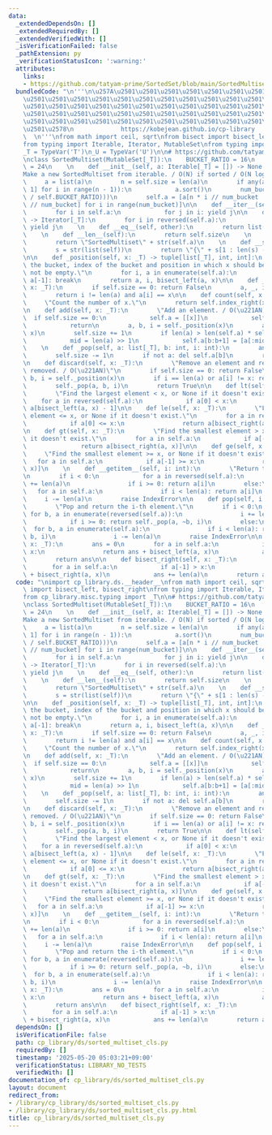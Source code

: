 ```yaml
---
data:
  _extendedDependsOn: []
  _extendedRequiredBy: []
  _extendedVerifiedWith: []
  _isVerificationFailed: false
  _pathExtension: py
  _verificationStatusIcon: ':warning:'
  attributes:
    links:
    - https://github.com/tatyam-prime/SortedSet/blob/main/SortedMultiset.py
  bundledCode: "\n'''\n\u257A\u2501\u2501\u2501\u2501\u2501\u2501\u2501\u2501\u2501\
    \u2501\u2501\u2501\u2501\u2501\u2501\u2501\u2501\u2501\u2501\u2501\u2501\u2501\
    \u2501\u2501\u2501\u2501\u2501\u2501\u2501\u2501\u2501\u2501\u2501\u2501\u2501\
    \u2501\u2501\u2501\u2501\u2501\u2501\u2501\u2501\u2501\u2501\u2501\u2501\u2501\
    \u2501\u2501\u2501\u2501\u2501\u2501\u2501\u2501\u2501\u2501\u2501\u2501\u2501\
    \u2501\u2578\n             https://kobejean.github.io/cp-library             \
    \  \n'''\nfrom math import ceil, sqrt\nfrom bisect import bisect_left, bisect_right\n\
    from typing import Iterable, Iterator, MutableSet\nfrom typing import TypeVar\n\
    _T = TypeVar('T')\n_U = TypeVar('U')\n\n# https://github.com/tatyam-prime/SortedSet/blob/main/SortedMultiset.py\n\
    \nclass SortedMultiset(MutableSet[_T]):\n    BUCKET_RATIO = 16\n    SPLIT_RATIO\
    \ = 24\n    \n    def __init__(self, a: Iterable[_T] = []) -> None:\n        \"\
    Make a new SortedMultiset from iterable. / O(N) if sorted / O(N log N)\"\n   \
    \     a = list(a)\n        n = self.size = len(a)\n        if any(a[i] > a[i +\
    \ 1] for i in range(n - 1)):\n            a.sort()\n        num_bucket = int(ceil(sqrt(n\
    \ / self.BUCKET_RATIO)))\n        self.a = [a[n * i // num_bucket : n * (i + 1)\
    \ // num_bucket] for i in range(num_bucket)]\n\n    def __iter__(self) -> Iterator[_T]:\n\
    \        for i in self.a:\n            for j in i: yield j\n\n    def __reversed__(self)\
    \ -> Iterator[_T]:\n        for i in reversed(self.a):\n            for j in reversed(i):\
    \ yield j\n    \n    def __eq__(self, other):\n        return list(self) == list(other)\n\
    \    \n    def __len__(self):\n        return self.size\n    \n    def __repr__(self):\n\
    \        return \"SortedMultiset\" + str(self.a)\n    \n    def __str__(self):\n\
    \        s = str(list(self))\n        return \"{\" + s[1 : len(s) - 1] + \"}\"\
    \n\n    def _position(self, x: _T) -> tuple[list[_T], int, int]:\n        \"return\
    \ the bucket, index of the bucket and position in which x should be. self must\
    \ not be empty.\"\n        for i, a in enumerate(self.a):\n            if x <=\
    \ a[-1]: break\n        return a, i, bisect_left(a, x)\n\n    def __contains__(self,\
    \ x: _T):\n        if self.size == 0: return False\n        a, _, i = self._position(x)\n\
    \        return i != len(a) and a[i] == x\n\n    def count(self, x: _T):\n   \
    \     \"Count the number of x.\"\n        return self.index_right(x) - self.index(x)\n\
    \n    def add(self, x: _T):\n        \"Add an element. / O(\u221AN)\"\n      \
    \  if self.size == 0:\n            self.a = [[x]]\n            self.size = 1\n\
    \            return\n        a, b, i = self._position(x)\n        a.insert(i,\
    \ x)\n        self.size += 1\n        if len(a) > len(self.a) * self.SPLIT_RATIO:\n\
    \            mid = len(a) >> 1\n            self.a[b:b+1] = [a[:mid], a[mid:]]\n\
    \    \n    def _pop(self, a: list[_T], b: int, i: int):\n        ans = a.pop(i)\n\
    \        self.size -= 1\n        if not a: del self.a[b]\n        return ans\n\
    \n    def discard(self, x: _T):\n        \"Remove an element and return True if\
    \ removed. / O(\u221AN)\"\n        if self.size == 0: return False\n        a,\
    \ b, i = self._position(x)\n        if i == len(a) or a[i] != x: return False\n\
    \        self._pop(a, b, i)\n        return True\n\n    def lt(self, x: _T):\n\
    \        \"Find the largest element < x, or None if it doesn't exist.\"\n    \
    \    for a in reversed(self.a):\n            if a[0] < x:\n                return\
    \ a[bisect_left(a, x) - 1]\n\n    def le(self, x: _T):\n        \"Find the largest\
    \ element <= x, or None if it doesn't exist.\"\n        for a in reversed(self.a):\n\
    \            if a[0] <= x:\n                return a[bisect_right(a, x) - 1]\n\
    \n    def gt(self, x: _T):\n        \"Find the smallest element > x, or None if\
    \ it doesn't exist.\"\n        for a in self.a:\n            if a[-1] > x:\n \
    \               return a[bisect_right(a, x)]\n\n    def ge(self, x: _T):\n   \
    \     \"Find the smallest element >= x, or None if it doesn't exist.\"\n     \
    \   for a in self.a:\n            if a[-1] >= x:\n                return a[bisect_left(a,\
    \ x)]\n    \n    def __getitem__(self, i: int):\n        \"Return the i-th element.\"\
    \n        if i < 0:\n            for a in reversed(self.a):\n                i\
    \ += len(a)\n                if i >= 0: return a[i]\n        else:\n         \
    \   for a in self.a:\n                if i < len(a): return a[i]\n           \
    \     i -= len(a)\n        raise IndexError\n\n    def pop(self, i: int = -1):\n\
    \        \"Pop and return the i-th element.\"\n        if i < 0:\n           \
    \ for b, a in enumerate(reversed(self.a)):\n                i += len(a)\n    \
    \            if i >= 0: return self._pop(a, ~b, i)\n        else:\n          \
    \  for b, a in enumerate(self.a):\n                if i < len(a): return self._pop(a,\
    \ b, i)\n                i -= len(a)\n        raise IndexError\n\n    def bisect_left(self,\
    \ x: _T):\n        ans = 0\n        for a in self.a:\n            if a[-1] >=\
    \ x:\n                return ans + bisect_left(a, x)\n            ans += len(a)\n\
    \        return ans\n\n    def bisect_right(self, x: _T):\n        ans = 0\n \
    \       for a in self.a:\n            if a[-1] > x:\n                return ans\
    \ + bisect_right(a, x)\n            ans += len(a)\n        return ans\n"
  code: "\nimport cp_library.ds.__header__\nfrom math import ceil, sqrt\nfrom bisect\
    \ import bisect_left, bisect_right\nfrom typing import Iterable, Iterator, MutableSet\n\
    from cp_library.misc.typing import _T\n\n# https://github.com/tatyam-prime/SortedSet/blob/main/SortedMultiset.py\n\
    \nclass SortedMultiset(MutableSet[_T]):\n    BUCKET_RATIO = 16\n    SPLIT_RATIO\
    \ = 24\n    \n    def __init__(self, a: Iterable[_T] = []) -> None:\n        \"\
    Make a new SortedMultiset from iterable. / O(N) if sorted / O(N log N)\"\n   \
    \     a = list(a)\n        n = self.size = len(a)\n        if any(a[i] > a[i +\
    \ 1] for i in range(n - 1)):\n            a.sort()\n        num_bucket = int(ceil(sqrt(n\
    \ / self.BUCKET_RATIO)))\n        self.a = [a[n * i // num_bucket : n * (i + 1)\
    \ // num_bucket] for i in range(num_bucket)]\n\n    def __iter__(self) -> Iterator[_T]:\n\
    \        for i in self.a:\n            for j in i: yield j\n\n    def __reversed__(self)\
    \ -> Iterator[_T]:\n        for i in reversed(self.a):\n            for j in reversed(i):\
    \ yield j\n    \n    def __eq__(self, other):\n        return list(self) == list(other)\n\
    \    \n    def __len__(self):\n        return self.size\n    \n    def __repr__(self):\n\
    \        return \"SortedMultiset\" + str(self.a)\n    \n    def __str__(self):\n\
    \        s = str(list(self))\n        return \"{\" + s[1 : len(s) - 1] + \"}\"\
    \n\n    def _position(self, x: _T) -> tuple[list[_T], int, int]:\n        \"return\
    \ the bucket, index of the bucket and position in which x should be. self must\
    \ not be empty.\"\n        for i, a in enumerate(self.a):\n            if x <=\
    \ a[-1]: break\n        return a, i, bisect_left(a, x)\n\n    def __contains__(self,\
    \ x: _T):\n        if self.size == 0: return False\n        a, _, i = self._position(x)\n\
    \        return i != len(a) and a[i] == x\n\n    def count(self, x: _T):\n   \
    \     \"Count the number of x.\"\n        return self.index_right(x) - self.index(x)\n\
    \n    def add(self, x: _T):\n        \"Add an element. / O(\u221AN)\"\n      \
    \  if self.size == 0:\n            self.a = [[x]]\n            self.size = 1\n\
    \            return\n        a, b, i = self._position(x)\n        a.insert(i,\
    \ x)\n        self.size += 1\n        if len(a) > len(self.a) * self.SPLIT_RATIO:\n\
    \            mid = len(a) >> 1\n            self.a[b:b+1] = [a[:mid], a[mid:]]\n\
    \    \n    def _pop(self, a: list[_T], b: int, i: int):\n        ans = a.pop(i)\n\
    \        self.size -= 1\n        if not a: del self.a[b]\n        return ans\n\
    \n    def discard(self, x: _T):\n        \"Remove an element and return True if\
    \ removed. / O(\u221AN)\"\n        if self.size == 0: return False\n        a,\
    \ b, i = self._position(x)\n        if i == len(a) or a[i] != x: return False\n\
    \        self._pop(a, b, i)\n        return True\n\n    def lt(self, x: _T):\n\
    \        \"Find the largest element < x, or None if it doesn't exist.\"\n    \
    \    for a in reversed(self.a):\n            if a[0] < x:\n                return\
    \ a[bisect_left(a, x) - 1]\n\n    def le(self, x: _T):\n        \"Find the largest\
    \ element <= x, or None if it doesn't exist.\"\n        for a in reversed(self.a):\n\
    \            if a[0] <= x:\n                return a[bisect_right(a, x) - 1]\n\
    \n    def gt(self, x: _T):\n        \"Find the smallest element > x, or None if\
    \ it doesn't exist.\"\n        for a in self.a:\n            if a[-1] > x:\n \
    \               return a[bisect_right(a, x)]\n\n    def ge(self, x: _T):\n   \
    \     \"Find the smallest element >= x, or None if it doesn't exist.\"\n     \
    \   for a in self.a:\n            if a[-1] >= x:\n                return a[bisect_left(a,\
    \ x)]\n    \n    def __getitem__(self, i: int):\n        \"Return the i-th element.\"\
    \n        if i < 0:\n            for a in reversed(self.a):\n                i\
    \ += len(a)\n                if i >= 0: return a[i]\n        else:\n         \
    \   for a in self.a:\n                if i < len(a): return a[i]\n           \
    \     i -= len(a)\n        raise IndexError\n\n    def pop(self, i: int = -1):\n\
    \        \"Pop and return the i-th element.\"\n        if i < 0:\n           \
    \ for b, a in enumerate(reversed(self.a)):\n                i += len(a)\n    \
    \            if i >= 0: return self._pop(a, ~b, i)\n        else:\n          \
    \  for b, a in enumerate(self.a):\n                if i < len(a): return self._pop(a,\
    \ b, i)\n                i -= len(a)\n        raise IndexError\n\n    def bisect_left(self,\
    \ x: _T):\n        ans = 0\n        for a in self.a:\n            if a[-1] >=\
    \ x:\n                return ans + bisect_left(a, x)\n            ans += len(a)\n\
    \        return ans\n\n    def bisect_right(self, x: _T):\n        ans = 0\n \
    \       for a in self.a:\n            if a[-1] > x:\n                return ans\
    \ + bisect_right(a, x)\n            ans += len(a)\n        return ans"
  dependsOn: []
  isVerificationFile: false
  path: cp_library/ds/sorted_multiset_cls.py
  requiredBy: []
  timestamp: '2025-05-20 05:03:21+09:00'
  verificationStatus: LIBRARY_NO_TESTS
  verifiedWith: []
documentation_of: cp_library/ds/sorted_multiset_cls.py
layout: document
redirect_from:
- /library/cp_library/ds/sorted_multiset_cls.py
- /library/cp_library/ds/sorted_multiset_cls.py.html
title: cp_library/ds/sorted_multiset_cls.py
---
```

